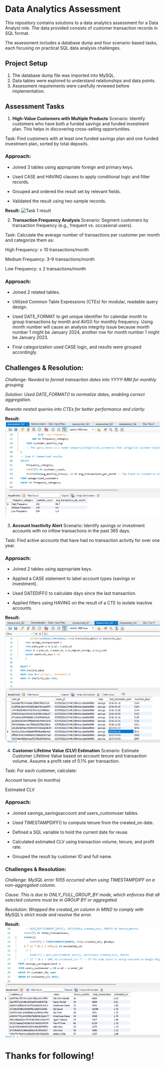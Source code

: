 #  **Data Analytics Assessment**
This repository contains solutions to a data analytics assessment for a Data Analyst role. The data provided consists of customer transaction records in SQL format.

The assessment includes a database dump and four scenario-based tasks, each focusing on practical SQL data analysis challenges.

## **Project Setup**
1. The database dump file was imported into MySQL.
2. Data tables were explored to understand relationships and data points.
3. Assessment requirements were carefully reviewed before implementation.

## **Assessment Tasks**
1. **High-Value Customers with Multiple Products**
Scenario: Identify customers who have both a funded savings and funded investment plan. This helps in discovering cross-selling opportunities.

Task: Find customers with at least one funded savings plan and one funded investment plan, sorted by total deposits.

### **Approach:**

* Joined 3 tables using appropriate foreign and primary keys.

* Used CASE and HAVING clauses to apply conditional logic and filter records.

* Grouped and ordered the result set by relevant fields.

* Validated the result using two sample records.

**Result:** ![Task 1 result](DataAnalytics-Assessment/images/Assessment_Q1_Result.png)


2. **Transaction Frequency Analysis**
Scenario: Segment customers by transaction frequency (e.g., frequent vs. occasional users).

Task: Calculate the average number of transactions per customer per month and categorize them as:

High Frequency: ≥ 10 transactions/month

Medium Frequency: 3–9 transactions/month

Low Frequency: ≤ 2 transactions/month

### **Approach:**

* Joined 2 related tables.

* Utilized Common Table Expressions (CTEs) for modular, readable query design.

* Used DATE_FORMAT to get unique identifier for calendar month to group transactions by month and AVG() for monthly frequency. Using month number will cause an analysis integrity issue because month number 1 might be January 2024, another row for month number 1 might be January 2023.

* Final categorization used CASE logic, and results were grouped accordingly.

## **Challenges & Resolution:**

*Challenge: Needed to format transaction dates into YYYY-MM for monthly grouping.*

*Solution: Used DATE_FORMAT() to normalize dates, enabling correct aggregation.*

*Rewrote nested queries into CTEs for better performance and clarity.*

**Result:** ![Task 2 result](images/Assessment_Q2_Result.png)

3. **Account Inactivity Alert**
Scenario: Identify savings or investment accounts with no inflow transactions in the past 365 days.

Task: Find active accounts that have had no transaction activity for over one year.

### **Approach:**

* Joined 2 tables using appropriate keys.

* Applied a CASE statement to label account types (savings or investment).

* Used DATEDIFF() to calculate days since the last transaction.

* Applied filters using HAVING on the result of a CTE to isolate inactive accounts.

**Result:** ![Task 3 result](images/Assessment_Q3_Result.png)

4. **Customer Lifetime Value (CLV) Estimation**
Scenario: Estimate Customer Lifetime Value based on account tenure and transaction volume. Assume a profit rate of 0.1% per transaction.

Task: For each customer, calculate:

Account tenure (in months)

Estimated CLV

### **Approach:**

* Joined savings_savingsaccount and users_customuser tables.

* Used TIMESTAMPDIFF() to compute tenure from the created_on date.

* Defined a SQL variable to hold the current date for reuse.

* Calculated estimated CLV using transaction volume, tenure, and profit rate.

* Grouped the result by customer ID and full name.

### **Challenges & Resolution:**

*Challenge: MySQL error 1055 occurred when using TIMESTAMPDIFF on a non-aggregated column.*

*Cause: This is due to ONLY_FULL_GROUP_BY mode, which enforces that all selected columns must be in GROUP BY or aggregated.*

*Resolution: Wrapped the created_on column in MIN() to comply with MySQL's strict mode and resolve the error.*

**Result:** ![Task 4 result](images/Assessment_Q4_Result.png)

# **Thanks for following!**